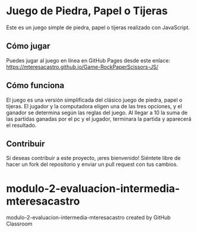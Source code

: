 # Juego de Piedra, Papel o Tijeras

Este es un juego simple de piedra, papel o tijeras realizado con JavaScript. 

## Cómo jugar

 Puedes jugar al juego en línea en GitHub Pages desde este enlace: https://mteresacastro.github.io/Game-RockPaperScissors-JS/


## Cómo funciona

El juego es una versión simplificada del clásico juego de piedra, papel o tijeras. El jugador y la computadora eligen una de las tres opciones, y el ganador se determina según las reglas del juego. Al llegar a 10 la suma de las partidas ganadas por el pc y el jugador, terminara la partida y aparecerá el resultado. 

## Contribuir

Si deseas contribuir a este proyecto, ¡eres bienvenido! Siéntete libre de hacer un fork del repositorio y enviar un pull request con tus cambios.


# modulo-2-evaluacion-intermedia-mteresacastro
modulo-2-evaluacion-intermedia-mteresacastro created by GitHub Classroom
